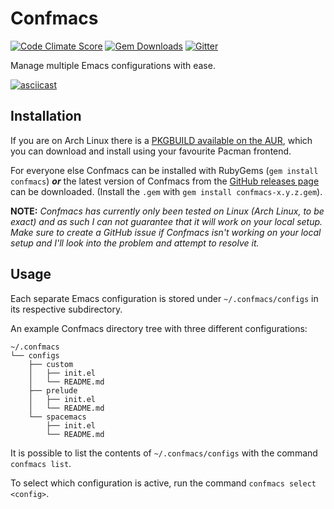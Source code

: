 # Confmacs
[![Code Climate Score](https://img.shields.io/codeclimate/github/SShrike/confmacs.svg)](https://codeclimate.com/github/SShrike/confmacs)
[![Gem Downloads](https://img.shields.io/gem/dv/confmacs/0.2.0.svg)](https://rubygems.org/gems/confmacs)
[![Gitter](https://img.shields.io/gitter/room/SShrike/confmacs.svg)](https://gitter.im/SShrike/confmacs)

Manage multiple Emacs configurations with ease.

[![asciicast](https://asciinema.org/a/23286.png)](https://asciinema.org/a/23286)

## Installation
If you are on Arch Linux there is a
[PKGBUILD available on the AUR](https://aur4.archlinux.org/packages/confmacs/),
which you can download and install using your favourite Pacman frontend.

For everyone else Confmacs can be installed with RubyGems
(`gem install confmacs`) _**or**_ the latest version of Confmacs from the
[GitHub releases page](https://github.com/SShrike/confmacs/releases) can be
downloaded. (Install the `.gem` with `gem install confmacs-x.y.z.gem`).

**NOTE:** *Confmacs has currently only been tested on Linux (Arch Linux, to be
  exact) and as such I can not guarantee that it will work on your local setup.
  Make sure to create a GitHub issue if Confmacs isn't working on your local
  setup and I'll look into the problem and attempt to resolve it.*

## Usage
Each separate Emacs configuration is stored under `~/.confmacs/configs` in
its respective subdirectory.

An example Confmacs directory tree with three different configurations:
```
~/.confmacs
└── configs
    ├── custom
    │   ├── init.el
    │   └── README.md
    ├── prelude
    │   ├── init.el
    │   └── README.md
    └── spacemacs
        ├── init.el
        └── README.md
```

It is possible to list the contents of `~/.confmacs/configs` with the command
`confmacs list`.

To select which configuration is active, run the command
`confmacs select <config>`.

